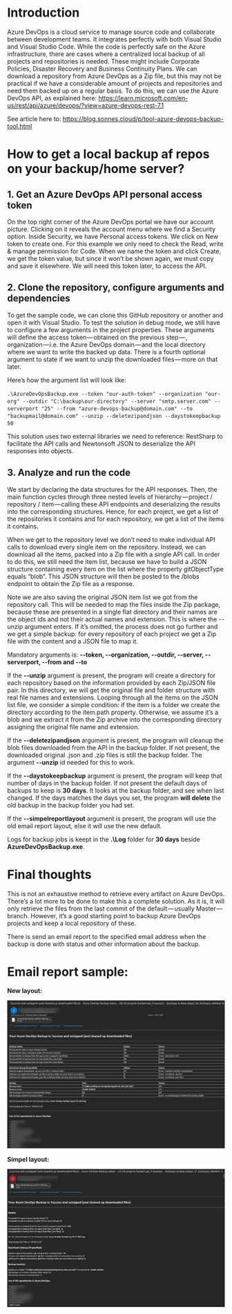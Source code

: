 # Introduction
Azure DevOps is a cloud service to manage source code and collaborate between development teams. It integrates perfectly with both Visual Studio and Visual Studio Code. While the code is perfectly safe on the Azure infrastructure, there are cases where a centralized local backup of all projects and repositories is needed. These might include Corporate Policies, Disaster Recovery and Business Continuity Plans. We can download a repository from Azure DevOps as a Zip file, but this may not be practical if we have a considerable amount of projects and repositories and need them backed up on a regular basis. To do this, we can use the Azure DevOps API, as explained here: https://learn.microsoft.com/en-us/rest/api/azure/devops/?view=azure-devops-rest-7.1

See article here to: https://blog.sonnes.cloud/p/tool-azure-devops-backup-tool.html

# How to get a local backup af repos on your backup/home server?

## 1. Get an Azure DevOps API personal access token
On the top right corner of the Azure DevOps portal we have our account picture. Clicking on it reveals the account menu where we find a Security option. Inside Security, we have Personal access tokens. We click on New token to create one. For this example we only need to check the Read, write & manage permission for Code. When we name the token and click Create, we get the token value, but since it won’t be shown again, we must copy and save it elsewhere. We will need this token later, to access the API.

## 2. Clone the repository, configure arguments and dependencies
To get the sample code, we can clone this GitHub repository or another and open it with Visual Studio. To test the solution in debug mode, we still have to configure a few arguments in the project properties. These arguments will define the access token — obtained on the previous step — , organization — i.e. the Azure DevOps domain — and the local directory where we want to write the backed up data. There is a fourth optional argument to state if we want to unzip the downloaded files — more on that later.

Here’s how the argument list will look like:

`.\AzureDevOpsBackup.exe --token "our-auth-token" --organization "our-org" --outdir "C:\backup\our-directory" --server "smtp.server.com" --serverport "25" --from "azure-devops-backup@domain.com" --to "backupmail@domain.com" --unzip --deletezipandjson --daystokeepbackup 50`

This solution uses two external libraries we need to reference: RestSharp to facilitate the API calls and Newtonsoft JSON to deserialize the API responses into objects.

## 3. Analyze and run the code
We start by declaring the data structures for the API responses. Then, the main function cycles through three nested levels of hierarchy — project / repository / item — calling these API endpoints and deserializing the results into the corresponding structures. Hence, for each project, we get a list of the repositories it contains and for each repository, we get a list of the items it contains.

When we get to the repository level we don’t need to make individual API calls to download every single item on the repository. Instead, we can download all the items, packed into a Zip file with a single API call. In order to do this, we still need the item list, because we have to build a JSON structure containing every item on the list where the property gitObjectType equals “blob”. This JSON structure will then be posted to the /blobs endpoint to obtain the Zip file as a response.

Note we are also saving the original JSON item list we got from the repository call. This will be needed to map the files inside the Zip package, because these are presented in a single flat directory and their names are the object ids and not their actual names and extension. This is where the --unzip argument enters. If it’s omitted, the process does not go further and we get a simple backup: for every repository of each project we get a Zip file with the content and a JSON file to map it.

Mandatory arguments is: **--token, --organization, --outdir, --server, --serverport, --from and --to**

If the **--unzip** argument is present, the program will create a directory for each repository based on the information provided by each Zip/JSON file pair. In this directory, we will get the original file and folder structure with real file names and extensions. Looping through all the items on the JSON list file, we consider a simple condition: if the item is a folder we create the directory according to the item.path property. Otherwise, we assume it’s a blob and we extract it from the Zip archive into the corresponding directory assigning the original file name and extension.

If the **--deletezipandjson** argument is present, the program will cleanup the blob files downloaded from the API in the backup folder. If not present, the downloaded original .json and .zip files is still the backup folder.
The argument **--unzip** id needed for this to work.

If the **--daystokeepbackup** argument is present, the program will keep that number of days in the backup folder. If not present the default days of backups to keep is **30 days**.
It looks at the backup folder, and see when last changed. If the days matches the days you set, the program **will delete** the old backup in the backup folder you had set.

If the **--simpelreportlayout** argument is present, the program will use the old email report layout, else it will use the new default.

Logs for backup jobs is keept in the **.\Log** folder for **30 days** beside **AzureDevOpsBackup.exe**.

# Final thoughts
This is not an exhaustive method to retrieve every artifact on Azure DevOps. There’s a lot more to be done to make this a complete solution. As it is, it will only retrieve the files from the last commit of the default — usually Master — branch. However, it’s a good starting point to backup Azure DevOps projects and keep a local repository of these.

There is send an email report to the specified email address when the backup is done with status and other information about the backup.

# Email report sample:

**New layout:**

![Screenshot](docs/email-report-new.png)

**Simpel layout:**

![Screenshot](docs/email-report.png)